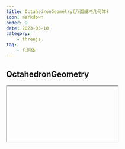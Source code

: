 ```yaml
---
title: OctahedronGeometry(八面缓冲几何体)
icon: markdown
order: 9
date: 2023-03-10
category:
    - threejs
tag:
    - 几何体
---
```


## OctahedronGeometry

<IFrame url="https://luotainxu-demo.netlify.app/#/threejs/geometry/octahedronGeometry"/>

## 构造器

### radius : Float

八面体的半径，默认值为1

### detail : Integer

默认值为0，将这个值设为一个大于0的数将会为它增加一些顶点，使其不再是一个八面体

## 属性

共有属性请参见其基类[PolyhedronGeometry](/threejs/几何体/多面缓冲几何体.md)

### .parameters : Object

一个包含着构造函数中每个参数的对象。在对象实例化之后，对该属性的任何修改都不会改变这个几何体

## 方法

共有方法请参见其基类[PolyhedronGeometry](/threejs/几何体/多面缓冲几何体.md)
